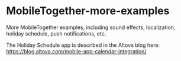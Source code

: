 # MobileTogether-more-examples
More MobileTogether examples, including sound effects, localization, holiday schedule, push notifications, etc.

The Holiday Schedule app is described in the Altova blog here: https://blog.altova.com/mobile-app-calendar-integration/

